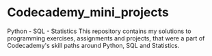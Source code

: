 # Codecademy_mini_projects
Python - SQL - Statistics
This repository contains my solutions to programming exercises, assignments and projects, that were a part of Codecademy's skill paths around Python, SQL and Statistics. 
